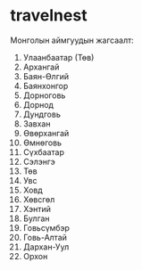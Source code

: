 # travelnest 

Монголын аймгуудын жагсаалт:
1.	Улаанбаатар (Төв)
2.	Архангай
3.	Баян-Өлгий
4.	Баянхонгор
5.	Дорноговь
6.	Дорнод
7.	Дундговь
8.	Завхан
9.	Өвөрхангай
10.	Өмнөговь
11.	Сүхбаатар
12.	Сэлэнгэ
13.	Төв
14.	Увс
15.	Ховд
16.	Хөвсгөл
17.	Хэнтий
18.	Булган
19.	Говьсүмбэр
20.	Говь-Алтай
21.	Дархан-Уул
22.	Орхон
